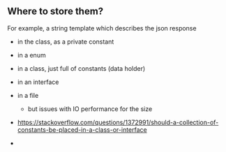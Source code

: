 ## Where to store them?

For example, a string template which describes the json response 

- in the class, as a private constant
- in a enum
- in a class, just full of constants (data holder)
- in an interface
- in a file
  - but issues with IO performance for the size

- https://stackoverflow.com/questions/1372991/should-a-collection-of-constants-be-placed-in-a-class-or-interface
-
